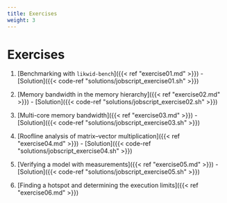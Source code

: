 ```yaml
---
title: Exercises
weight: 3
---
```


# Exercises

1. [Benchmarking with `likwid-bench`]({{< ref "exercise01.md" >}}) -
[Solution]({{< code-ref "solutions/jobscript_exercise01.sh" >}})

1. [Memory bandwidth in the memory hierarchy]({{< ref "exercise02.md" >}}) -
[Solution]({{< code-ref "solutions/jobscript_exercise02.sh" >}})

1. [Multi-core memory bandwidth]({{< ref "exercise03.md" >}}) -
[Solution]({{< code-ref "solutions/jobscript_exercise03.sh" >}})

1. [Roofline analysis of matrix–vector multiplication]({{< ref "exercise04.md" >}}) -
[Solution]({{< code-ref "solutions/jobscript_exercise04.sh" >}})

1. [Verifying a model with measurements]({{< ref "exercise05.md" >}}) -
[Solution]({{< code-ref "solutions/jobscript_exercise05.sh" >}})

1. [Finding a hotspot and determining the execution limits]({{< ref "exercise06.md" >}})
